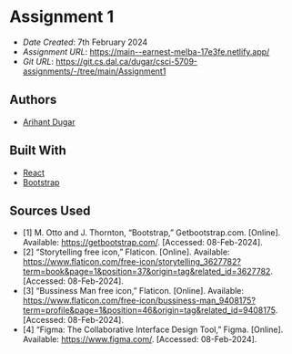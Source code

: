 # Assignment 1

* *Date Created*: 7th February 2024
* *Assignment URL*: <https://main--earnest-melba-17e3fe.netlify.app/>
* *Git URL*: <https://git.cs.dal.ca/dugar/csci-5709-assignments/-/tree/main/Assignment1>

## Authors

* [Arihant Dugar](arihant.dugar@dal.ca)


## Built With

* [React](https://legacy.reactjs.org/docs/getting-started.html/)
* [Bootstrap](https://getbootstrap.com/)

## Sources Used

* [1]	M. Otto and J. Thornton, “Bootstrap,” Getbootstrap.com. [Online]. Available: https://getbootstrap.com/. [Accessed: 08-Feb-2024].
* [2]	“Storytelling free icon,” Flaticon. [Online]. Available: https://www.flaticon.com/free-icon/storytelling_3627782?term=book&page=1&position=37&origin=tag&related_id=3627782. [Accessed: 08-Feb-2024].
* [3]	“Bussiness Man free icon,” Flaticon. [Online]. Available: https://www.flaticon.com/free-icon/bussiness-man_9408175?term=profile&page=1&position=46&origin=tag&related_id=9408175. [Accessed: 08-Feb-2024].
* [4]	“Figma: The Collaborative Interface Design Tool,” Figma. [Online]. Available: https://www.figma.com/. [Accessed: 08-Feb-2024].